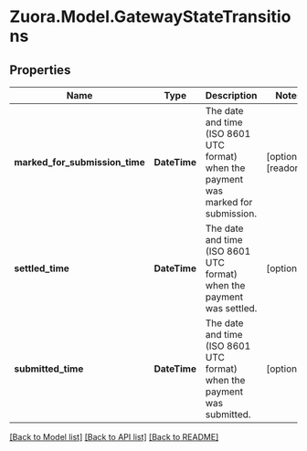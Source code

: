 
# Zuora.Model.GatewayStateTransitions

## Properties

Name | Type | Description | Notes
------------ | ------------- | ------------- | -------------
**marked_for_submission_time** | **DateTime** | The date and time (ISO 8601 UTC format) when the payment was marked for submission. | [optional] [readonly] 
**settled_time** | **DateTime** | The date and time (ISO 8601 UTC format) when the payment was settled. | [optional] 
**submitted_time** | **DateTime** | The date and time (ISO 8601 UTC format) when the payment was submitted. | [optional] 

[[Back to Model list]](../README.md#documentation-for-models)
[[Back to API list]](../README.md#documentation-for-api-endpoints)
[[Back to README]](../README.md)


